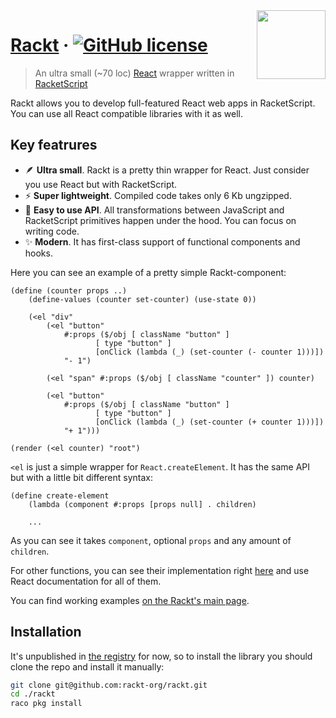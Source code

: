 <img src="logo.svg" align="right" height="110" />

# [Rackt](https://rackt-org.github.io) &middot; [![GitHub license](https://img.shields.io/badge/license-MIT-blue.svg)](https://github.com/rackt-org/rackt/blob/master/LICENSE)

> An ultra small (~70 loc) [React](https://github.com/facebook/react) wrapper written in [RacketScript](https://github.com/racketscript/racketscript)

Rackt allows you to develop full-featured React web apps in RacketScript. You can use all React compatible libraries with it as well.

## Key featrures

- 🪶 **Ultra small**. Rackt is a pretty thin wrapper for React. Just consider you use React but with RacketScript.
- ⚡ **Super lightweight**. Compiled code takes only 6 Kb ungzipped.
- 🔌 **Easy to use API**. All transformations between JavaScript and RacketScript primitives happen under the hood. You can focus on writing code.
- ✨ **Modern**. It has first-class support of functional components and hooks.

Here you can see an example of a pretty simple Rackt-component:

```racket
(define (counter props ..)
    (define-values (counter set-counter) (use-state 0))

    (<el "div"
        (<el "button"
            #:props ($/obj [ className "button" ]
                   [ type "button" ]
                   [onClick (lambda (_) (set-counter (- counter 1)))])
            "- 1")

        (<el "span" #:props ($/obj [ className "counter" ]) counter)

        (<el "button"
            #:props ($/obj [ className "button" ]
                   [ type "button" ]
                   [onClick (lambda (_) (set-counter (+ counter 1)))])
            "+ 1")))

(render (<el counter) "root")
```

`<el` is just a simple wrapper for `React.createElement`. It has the same API but with a little bit different syntax:

```racket
(define create-element 
    (lambda (component #:props [props null] . children)

    ...
```

As you can see it takes `component`, optional `props` and any amount of `children`.

For other functions, you can see their implementation right [here](https://github.com/rackt-org/rackt/blob/master/main.rkt#L23-L48) and use React documentation for all of them.

You can find working examples [on the Rackt's main page](https://rackt-org.github.io/).

## Installation

It's unpublished in [the registry](https://pkgs.racket-lang.org/) for now, so to install the library you should clone the repo and install it manually:

```bash
git clone git@github.com:rackt-org/rackt.git
cd ./rackt
raco pkg install
```
